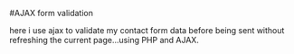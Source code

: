 #AJAX form validation

here i use ajax to validate my contact form data before being sent without
refreshing the current page...using PHP and AJAX.